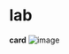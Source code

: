 # lab
**card**
![image](https://user-images.githubusercontent.com/69361351/191873161-a1b642ab-f7be-4df3-b3bf-18723a9ea66f.png)

